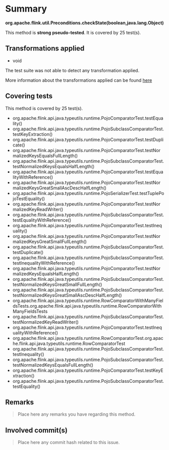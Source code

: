 # Summary
**org.apache.flink.util.Preconditions.checkState(boolean,java.lang.Object)**

This method is **strong pseudo-tested**.
It is covered by 25 test(s). 


## Transformations applied

- void


The test suite was not able to detect any transformation applied.

More information about the transformations applied can be found [here](https://github.com/STAMP-project/pitest-descartes)

## Covering tests
This method is covered by 25 test(s).
* org.apache.flink.api.java.typeutils.runtime.PojoComparatorTest.testEquality()
* org.apache.flink.api.java.typeutils.runtime.PojoSubclassComparatorTest.testKeyExtraction()
* org.apache.flink.api.java.typeutils.runtime.PojoComparatorTest.testDuplicate()
* org.apache.flink.api.java.typeutils.runtime.PojoComparatorTest.testNormalizedKeysEqualsFullLength()
* org.apache.flink.api.java.typeutils.runtime.PojoSubclassComparatorTest.testNormalizedKeysEqualsHalfLength()
* org.apache.flink.api.java.typeutils.runtime.PojoComparatorTest.testEqualityWithReference()
* org.apache.flink.api.java.typeutils.runtime.PojoComparatorTest.testNormalizedKeysGreatSmallAscDescHalfLength()
* org.apache.flink.api.java.typeutils.runtime.PojoSerializerTest.testTuplePojoTestEquality()
* org.apache.flink.api.java.typeutils.runtime.PojoComparatorTest.testNormalizedKeyReadWriter()
* org.apache.flink.api.java.typeutils.runtime.PojoSubclassComparatorTest.testEqualityWithReference()
* org.apache.flink.api.java.typeutils.runtime.PojoComparatorTest.testInequality()
* org.apache.flink.api.java.typeutils.runtime.PojoComparatorTest.testNormalizedKeysGreatSmallFullLength()
* org.apache.flink.api.java.typeutils.runtime.PojoSubclassComparatorTest.testDuplicate()
* org.apache.flink.api.java.typeutils.runtime.PojoSubclassComparatorTest.testInequalityWithReference()
* org.apache.flink.api.java.typeutils.runtime.PojoComparatorTest.testNormalizedKeysEqualsHalfLength()
* org.apache.flink.api.java.typeutils.runtime.PojoSubclassComparatorTest.testNormalizedKeysGreatSmallFullLength()
* org.apache.flink.api.java.typeutils.runtime.PojoSubclassComparatorTest.testNormalizedKeysGreatSmallAscDescHalfLength()
* org.apache.flink.api.java.typeutils.runtime.RowComparatorWithManyFieldsTests.org.apache.flink.api.java.typeutils.runtime.RowComparatorWithManyFieldsTests
* org.apache.flink.api.java.typeutils.runtime.PojoSubclassComparatorTest.testNormalizedKeyReadWriter()
* org.apache.flink.api.java.typeutils.runtime.PojoComparatorTest.testInequalityWithReference()
* org.apache.flink.api.java.typeutils.runtime.RowComparatorTest.org.apache.flink.api.java.typeutils.runtime.RowComparatorTest
* org.apache.flink.api.java.typeutils.runtime.PojoSubclassComparatorTest.testInequality()
* org.apache.flink.api.java.typeutils.runtime.PojoSubclassComparatorTest.testNormalizedKeysEqualsFullLength()
* org.apache.flink.api.java.typeutils.runtime.PojoComparatorTest.testKeyExtraction()
* org.apache.flink.api.java.typeutils.runtime.PojoSubclassComparatorTest.testEquality()


## Remarks
> Place here any remarks you have regarding this method.

## Involved commit(s)

> Place here any commit hash related to this issue.
